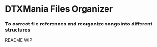 # DTXMania Files Organizer
### To correct file references and reorganize songs into different structures

README WIP